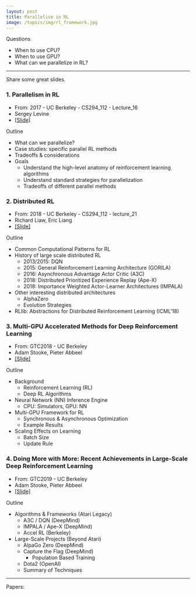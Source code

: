 ```yaml
---
layout: post
title: Parallelism in RL
image: /topics/img/rl_framework.jpg
---
```


Questions

- When to use CPU?
- When to use GPU?
- What can we parallelize in RL?

---

Share some great slides.

### 1. Parallelism in RL 

- From: 2017 - UC Berkeley - CS294_112 - Lecture_16
- Sergey Levine
- [[Slide]](/topics/data/rl/parallelism_in_rl.pdf)

Outline
- What can we parallelize?
- Case studies: specific parallel RL methods
- Tradeoffs & considerations
- Goals
	- Understand the high-level anatomy of reinforcement learning algorithms
	- Understand standard strategies for parallelization
	- Tradeoffs of different parallel methods

### 2. Distributed RL

- From: 2018 - UC Berkeley - CS294_112 - lecture_21
- Richard Liaw, Eric Liang
- [[Slide]](http://rail.eecs.berkeley.edu/deeprlcourse/static/slides/lec-21.pdf)

Outline
- Common Computational Patterns for RL
- History of large scale distributed RL
	- 2013/2015: DQN
	- 2015: General Reinforcement Learning Architecture (GORILA)
	- 2016: Asynchronous Advantage Actor Critic (A3C)
	- 2018: Distributed Prioritized Experience Replay (Ape-X)
	- 2018: Importance Weighted Actor-Learner Architectures (IMPALA)
- Other interesting distributed architectures
	- AlphaZero
	- Evolution Strategies
- RLlib: Abstractions for Distributed Reinforcement Learning (ICML'18)

### 3. Multi-GPU Accelerated Methods for Deep Reinforcement Learning

- From: GTC2018 - UC Berkeley
- Adam Stooke, Pieter Abbeel
- [[Slide]](http://on-demand.gputechconf.com/gtc/2018/presentation/s8272-multi-gpu-accelerated-methods-in-deep-reinforcement-learning.pdf)

Outline
- Background
	- Reinforcement Learning (RL)
	- Deep RL Algorithms
- Neural Network (NN) Inference Engine
	- CPU: Simulators, GPU: NN
- Multi-GPU Framework for RL
	- Synchronous & Asynchronous Optimization
	- Example Results
- Scaling Effects on Learning
	- Batch Size
	- Update Rule

### 4. Doing More with More: Recent Achievements in Large-Scale Deep Reinforcement Learning

- From: GTC2019 - UC Berkeley
- Adam Stooke, Pieter Abbeel
- [[Slide]](https://developer.download.nvidia.com/video/gputechconf/gtc/2019/presentation/s9786-doing-more-with-more-recent-achievements-in-large-scale-deep-reinforcement-learning.pdf)

Outline
- Algorithms & Frameworks (Atari Legacy)
	- A3C / DQN (DeepMind)
	- IMPALA / Ape-X (DeepMind)
	- Accel RL (Berkeley)
- Large-Scale Projects (Beyond Atari)
	- AlpaGo Zero (DeepMind)
	- Capture the Flag (DeepMind)
		- Population Based Training
	- Dota2 (OpenAI)
	- Summary of Techniques

---

Papers:


















